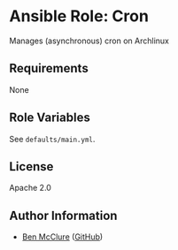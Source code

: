 # Ansible Role: Cron

Manages (asynchronous) cron on Archlinux

## Requirements

None

## Role Variables

See `defaults/main.yml`.

## License

Apache 2.0

## Author Information

- [Ben McClure](https://www.benmcclure.com/) ([GitHub](https://github.com/bmcclure/))
